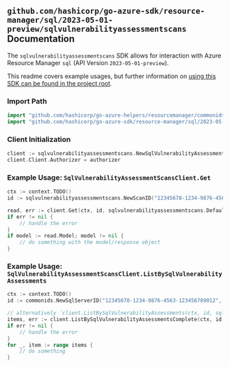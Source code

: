 
## `github.com/hashicorp/go-azure-sdk/resource-manager/sql/2023-05-01-preview/sqlvulnerabilityassessmentscans` Documentation

The `sqlvulnerabilityassessmentscans` SDK allows for interaction with Azure Resource Manager `sql` (API Version `2023-05-01-preview`).

This readme covers example usages, but further information on [using this SDK can be found in the project root](https://github.com/hashicorp/go-azure-sdk/tree/main/docs).

### Import Path

```go
import "github.com/hashicorp/go-azure-helpers/resourcemanager/commonids"
import "github.com/hashicorp/go-azure-sdk/resource-manager/sql/2023-05-01-preview/sqlvulnerabilityassessmentscans"
```


### Client Initialization

```go
client := sqlvulnerabilityassessmentscans.NewSqlVulnerabilityAssessmentScansClientWithBaseURI("https://management.azure.com")
client.Client.Authorizer = authorizer
```


### Example Usage: `SqlVulnerabilityAssessmentScansClient.Get`

```go
ctx := context.TODO()
id := sqlvulnerabilityassessmentscans.NewScanID("12345678-1234-9876-4563-123456789012", "example-resource-group", "serverName", "scanId")

read, err := client.Get(ctx, id, sqlvulnerabilityassessmentscans.DefaultGetOperationOptions())
if err != nil {
	// handle the error
}
if model := read.Model; model != nil {
	// do something with the model/response object
}
```


### Example Usage: `SqlVulnerabilityAssessmentScansClient.ListBySqlVulnerabilityAssessments`

```go
ctx := context.TODO()
id := commonids.NewSqlServerID("12345678-1234-9876-4563-123456789012", "example-resource-group", "serverName")

// alternatively `client.ListBySqlVulnerabilityAssessments(ctx, id, sqlvulnerabilityassessmentscans.DefaultListBySqlVulnerabilityAssessmentsOperationOptions())` can be used to do batched pagination
items, err := client.ListBySqlVulnerabilityAssessmentsComplete(ctx, id, sqlvulnerabilityassessmentscans.DefaultListBySqlVulnerabilityAssessmentsOperationOptions())
if err != nil {
	// handle the error
}
for _, item := range items {
	// do something
}
```
